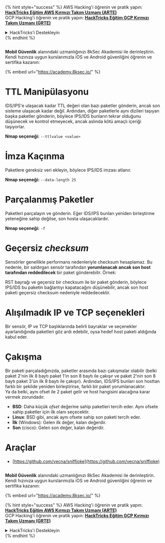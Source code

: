 {% hint style="success" %}
AWS Hacking'i öğrenin ve pratik yapın:<img src="/.gitbook/assets/arte.png" alt="" data-size="line">[**HackTricks Eğitim AWS Kırmızı Takım Uzmanı (ARTE)**](https://training.hacktricks.xyz/courses/arte)<img src="/.gitbook/assets/arte.png" alt="" data-size="line">\
GCP Hacking'i öğrenin ve pratik yapın: <img src="/.gitbook/assets/grte.png" alt="" data-size="line">[**HackTricks Eğitim GCP Kırmızı Takım Uzmanı (GRTE)**<img src="/.gitbook/assets/grte.png" alt="" data-size="line">](https://training.hacktricks.xyz/courses/grte)

<details>

<summary>HackTricks'i Destekleyin</summary>

* [**abonelik planlarını**](https://github.com/sponsors/carlospolop) kontrol edin!
* **💬 [**Discord grubuna**](https://discord.gg/hRep4RUj7f) veya [**telegram grubuna**](https://t.me/peass) katılın ya da **Twitter'da** 🐦 [**@hacktricks\_live**](https://twitter.com/hacktricks\_live)** bizi takip edin.**
* **Hacking ipuçlarını paylaşmak için** [**HackTricks**](https://github.com/carlospolop/hacktricks) ve [**HackTricks Cloud**](https://github.com/carlospolop/hacktricks-cloud) github reposuna PR gönderin.

</details>
{% endhint %}

<figure><img src="/.gitbook/assets/image (2).png" alt=""><figcaption></figcaption></figure>

**Mobil Güvenlik** alanındaki uzmanlığınızı 8kSec Akademisi ile derinleştirin. Kendi hızınıza uygun kurslarımızla iOS ve Android güvenliğini öğrenin ve sertifika kazanın:

{% embed url="https://academy.8ksec.io/" %}

# **TTL Manipülasyonu**

IDS/IPS'e ulaşacak kadar TTL değeri olan bazı paketler gönderin, ancak son sisteme ulaşacak kadar değil. Ardından, diğer paketlerle aynı dizileri taşıyan başka paketler gönderin, böylece IPS/IDS bunların tekrar olduğunu düşünecek ve kontrol etmeyecek, ancak aslında kötü amaçlı içeriği taşıyorlar.

**Nmap seçeneği:** `--ttlvalue <value>`

# İmza Kaçınma

Paketlere gereksiz veri ekleyin, böylece IPS/IDS imzası atlanır.

**Nmap seçeneği:** `--data-length 25`

# **Parçalanmış Paketler**

Paketleri parçalayın ve gönderin. Eğer IDS/IPS bunları yeniden birleştirme yeteneğine sahip değilse, son hosta ulaşacaklardır.

**Nmap seçeneği:** `-f`

# **Geçersiz** _**checksum**_

Sensörler genellikle performans nedenleriyle checksum hesaplamaz. Bu nedenle, bir saldırgan sensör tarafından **yorumlanacak ancak son host tarafından reddedilecek** bir paket gönderebilir. Örnek:

RST bayrağı ve geçersiz bir checksum ile bir paket gönderin, böylece IPS/IDS bu paketin bağlantıyı kapatacağını düşünebilir, ancak son host paketi geçersiz checksum nedeniyle reddedecektir.

# **Alışılmadık IP ve TCP seçenekleri**

Bir sensör, IP ve TCP başlıklarında belirli bayraklar ve seçenekler ayarlandığında paketleri göz ardı edebilir, oysa hedef host paketi aldığında kabul eder.

# **Çakışma**

Bir paketi parçaladığınızda, paketler arasında bazı çakışmalar olabilir (belki paket 2'nin ilk 8 baytı paket 1'in son 8 baytı ile çakışır ve paket 2'nin son 8 baytı paket 3'ün ilk 8 baytı ile çakışır). Ardından, IDS/IPS bunları son hosttan farklı bir şekilde yeniden birleştirirse, farklı bir paket yorumlanacaktır.\
Ya da belki, aynı ofset ile 2 paket gelir ve host hangisini alacağına karar vermek zorundadır.

* **BSD**: Daha küçük _ofset_ değerine sahip paketleri tercih eder. Aynı ofsete sahip paketler için ilk olanı seçecektir.
* **Linux**: BSD gibi, ancak aynı ofsete sahip son paketi tercih eder.
* **İlk** (Windows): Gelen ilk değer, kalan değerdir.
* **Son** (cisco): Gelen son değer, kalan değerdir.

# Araçlar

* [https://github.com/vecna/sniffjoke](https://github.com/vecna/sniffjoke)

<figure><img src="/.gitbook/assets/image (2).png" alt=""><figcaption></figcaption></figure>

**Mobil Güvenlik** alanındaki uzmanlığınızı 8kSec Akademisi ile derinleştirin. Kendi hızınıza uygun kurslarımızla iOS ve Android güvenliğini öğrenin ve sertifika kazanın:

{% embed url="https://academy.8ksec.io/" %}

{% hint style="success" %}
AWS Hacking'i öğrenin ve pratik yapın:<img src="/.gitbook/assets/arte.png" alt="" data-size="line">[**HackTricks Eğitim AWS Kırmızı Takım Uzmanı (ARTE)**](https://training.hacktricks.xyz/courses/arte)<img src="/.gitbook/assets/arte.png" alt="" data-size="line">\
GCP Hacking'i öğrenin ve pratik yapın: <img src="/.gitbook/assets/grte.png" alt="" data-size="line">[**HackTricks Eğitim GCP Kırmızı Takım Uzmanı (GRTE)**<img src="/.gitbook/assets/grte.png" alt="" data-size="line">](https://training.hacktricks.xyz/courses/grte)

<details>

<summary>HackTricks'i Destekleyin</summary>

* [**abonelik planlarını**](https://github.com/sponsors/carlospolop) kontrol edin!
* **💬 [**Discord grubuna**](https://discord.gg/hRep4RUj7f) veya [**telegram grubuna**](https://t.me/peass) katılın ya da **Twitter'da** 🐦 [**@hacktricks\_live**](https://twitter.com/hacktricks\_live)** bizi takip edin.**
* **Hacking ipuçlarını paylaşmak için** [**HackTricks**](https://github.com/carlospolop/hacktricks) ve [**HackTricks Cloud**](https://github.com/carlospolop/hacktricks-cloud) github reposuna PR gönderin.

</details>
{% endhint %}
